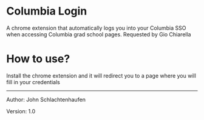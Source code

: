 #  Columbia Login
A chrome extension that automatically logs you into your Columbia SSO when accessing Columbia grad school pages. Requested by Gio Chiarella

# How to use?
Install the chrome extension and it will redirect you to a page where you will fill in your credentials

------

Author: John Schlachtenhaufen

Version: 1.0
